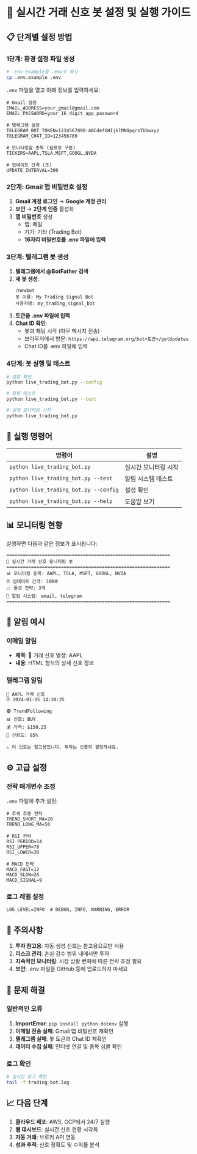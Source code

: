 # 🎯 실시간 거래 신호 봇 설정 및 실행 가이드

## 📋 단계별 설정 방법

### 1단계: 환경 설정 파일 생성

```bash
# .env.example을 .env로 복사
cp .env.example .env
```

`.env` 파일을 열고 아래 정보를 입력하세요:

```env
# Gmail 설정
EMAIL_ADDRESS=your_gmail@gmail.com
EMAIL_PASSWORD=your_16_digit_app_password

# 텔레그램 설정  
TELEGRAM_BOT_TOKEN=1234567890:ABCdefGHIjklMNOpqrsTUVwxyz
TELEGRAM_CHAT_ID=123456789

# 모니터링할 종목 (쉼표로 구분)
TICKERS=AAPL,TSLA,MSFT,GOOGL,NVDA

# 업데이트 간격 (초)
UPDATE_INTERVAL=300
```

### 2단계: Gmail 앱 비밀번호 설정

1. **Gmail 계정 로그인** → **Google 계정 관리**
2. **보안** → **2단계 인증** 활성화
3. **앱 비밀번호** 생성
   - 앱: 메일
   - 기기: 기타 (Trading Bot)
   - **16자리 비밀번호를 .env 파일에 입력**

### 3단계: 텔레그램 봇 생성

1. **텔레그램에서 @BotFather 검색**
2. **새 봇 생성**:
   ```
   /newbot
   봇 이름: My Trading Signal Bot
   사용자명: my_trading_signal_bot
   ```
3. **토큰을 .env 파일에 입력**
4. **Chat ID 확인**:
   - 봇과 채팅 시작 (아무 메시지 전송)
   - 브라우저에서 방문: `https://api.telegram.org/bot<토큰>/getUpdates`
   - Chat ID를 .env 파일에 입력

### 4단계: 봇 실행 및 테스트

```bash
# 설정 확인
python live_trading_bot.py --config

# 알림 테스트
python live_trading_bot.py --test

# 실제 모니터링 시작
python live_trading_bot.py
```

## 🚀 실행 명령어

| 명령어 | 설명 |
|--------|------|
| `python live_trading_bot.py` | 실시간 모니터링 시작 |
| `python live_trading_bot.py --test` | 알림 시스템 테스트 |
| `python live_trading_bot.py --config` | 설정 확인 |
| `python live_trading_bot.py --help` | 도움말 보기 |

## 📊 모니터링 현황

실행하면 다음과 같은 정보가 표시됩니다:

```
============================================================
🎯 실시간 거래 신호 모니터링 봇
============================================================
📊 모니터링 종목: AAPL, TSLA, MSFT, GOOGL, NVDA
⏰ 업데이트 간격: 300초
📈 활성 전략: 3개
🔔 알림 시스템: email, telegram
============================================================
```

## 🔔 알림 예시

### 이메일 알림
- **제목**: 🚨 거래 신호 발생: AAPL
- **내용**: HTML 형식의 상세 신호 정보

### 텔레그램 알림
```
🎯 AAPL 거래 신호
⏰ 2024-01-15 14:30:25

🟢 TrendFollowing
📊 신호: BUY
💰 가격: $150.25
🎯 신뢰도: 85%

⚠️ 이 신호는 참고용입니다. 투자는 신중히 결정하세요.
```

## ⚙️ 고급 설정

### 전략 매개변수 조정

`.env` 파일에 추가 설정:

```env
# 추세 추종 전략
TREND_SHORT_MA=20
TREND_LONG_MA=50

# RSI 전략
RSI_PERIOD=14
RSI_UPPER=70
RSI_LOWER=30

# MACD 전략
MACD_FAST=12
MACD_SLOW=26
MACD_SIGNAL=9
```

### 로그 레벨 설정

```env
LOG_LEVEL=INFO  # DEBUG, INFO, WARNING, ERROR
```

## 🛑 주의사항

1. **투자 참고용**: 자동 생성 신호는 참고용으로만 사용
2. **리스크 관리**: 손실 감수 범위 내에서만 투자
3. **지속적인 모니터링**: 시장 상황 변화에 따른 전략 조정 필요
4. **보안**: .env 파일을 GitHub 등에 업로드하지 마세요

## 🔧 문제 해결

### 일반적인 오류

1. **ImportError**: `pip install python-dotenv` 실행
2. **이메일 전송 실패**: Gmail 앱 비밀번호 재확인
3. **텔레그램 실패**: 봇 토큰과 Chat ID 재확인
4. **데이터 수집 실패**: 인터넷 연결 및 종목 심볼 확인

### 로그 확인

```bash
# 실시간 로그 확인
tail -f trading_bot.log
```

## 📈 다음 단계

1. **클라우드 배포**: AWS, GCP에서 24/7 실행
2. **웹 대시보드**: 실시간 신호 현황 시각화
3. **자동 거래**: 브로커 API 연동
4. **성과 추적**: 신호 정확도 및 수익률 분석